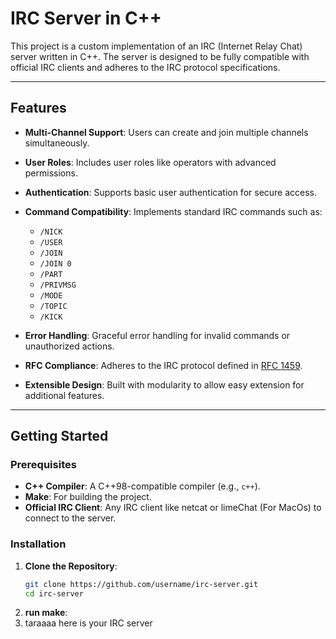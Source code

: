 # IRC Server in C++

This project is a custom implementation of an IRC (Internet Relay Chat) server written in C++. The server is designed to be fully compatible with official IRC clients and adheres to the IRC protocol specifications.

---

## **Features**

- **Multi-Channel Support**: Users can create and join multiple channels simultaneously.
- **User Roles**: Includes user roles like operators with advanced permissions.
- **Authentication**: Supports basic user authentication for secure access.
- **Command Compatibility**: Implements standard IRC commands such as:
  - `/NICK`
  - `/USER`
  - `/JOIN`
  - `/JOIN 0`
  - `/PART`
  - `/PRIVMSG`
  - `/MODE`
  - `/TOPIC`
  - `/KICK`

- **Error Handling**: Graceful error handling for invalid commands or unauthorized actions.
- **RFC Compliance**: Adheres to the IRC protocol defined in [RFC 1459](https://tools.ietf.org/html/rfc1459).
- **Extensible Design**: Built with modularity to allow easy extension for additional features.

---

## **Getting Started**

### **Prerequisites**

- **C++ Compiler**: A C++98-compatible compiler (e.g., `c++`).
- **Make**: For building the project.
- **Official IRC Client**: Any IRC client like netcat or limeChat (For MacOs) to connect to the server.

### **Installation**

1. **Clone the Repository**:
   ```bash
   git clone https://github.com/username/irc-server.git
   cd irc-server

2. **run make**:  
3. taraaaa here is your IRC server  

